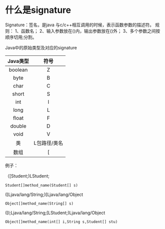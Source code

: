 # 什么是signature

Signature：签名，是java 与c/c++相互调用的时候，表示函数参数的描述符。
规则：
1、函数名；
2、输入参数放在()内，输出参数放在()外；
3、多个参数之间按顺序切用;分割。

Java中的原始类型及对应的signature

| Java类型 | 符号 |
| :-: | :-: |
| boolean | Z |
| byte | B |
| char | C |
| short | S |
| int | I |
| long | L |
| float | F |
| double | D |
| void | V |
| 类 |   L包路径/类名|
|数组|[|
例子：

（[Student;)LStudent;
```
Student[]method_name(Student[] s)
```
([Ljava/lang/String;)[Ljava/lang/Object
```
Object[]method_name(String[] s)
```
([I;Ljava/lang/String;[LStudent;)Ljava/lang/Object
```
Object[]method_name(int[] i,String s,Student[] stu)
```
